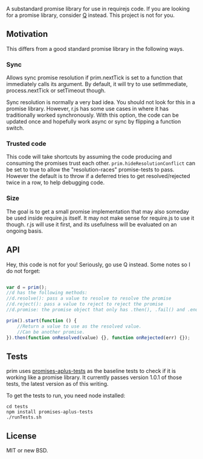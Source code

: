 A substandard promise library for use in requirejs code. If you are looking
for a promise library, consider [Q](https://github.com/kriskowal/q) instead.
This project is not for you.

## Motivation

This differs from a good standard promise library in the following ways.

### Sync

Allows sync promise resolution if prim.nextTick is set to a function
that immediately calls its argument. By default, it will try to use
setImmediate, process.nextTick or setTimeout though.

Sync resolution is normally a very bad idea. You should not look for this in a
promise library. However, r.js has some use cases in where
it has traditionally worked synchronously. With this option, the code can be
updated once and hopefully work async or sync by flipping a function switch.

### Trusted code

This code will take shortcuts by assuming the code producing and consuming
the promises trust each other. `prim.hideResolutionConflict` can be set to
true to allow the "resolution-races" promise-tests to pass. However the default
is to throw if a deferred tries to get resolved/rejected twice in a row, to help
debugging code.

### Size

The goal is to get a small promise implementation that may also someday be
used inside require.js itself. It may not make sense for require.js to use
it though. r.js will use it first, and its usefulness will be evaluated
on an ongoing basis.

## API

Hey, this code is not for you! Seriously, go use Q instead. Some notes so I
do not forget:

```javascript

var d = prim();
//d has the following methods:
//d.resolve(): pass a value to resolve to resolve the promise
//d.reject(): pass a value to reject to reject the promise
//d.promise: the promise object that only has .then(), .fail() and .end()

prim().start(function () {
    //Return a value to use as the resolved value.
    //Can be another promise.
}).then(function onResolved(value) {}, function onRejected(err) {});

```

## Tests

prim uses
[promises-aplus-tests](https://github.com/promises-aplus/promises-tests) as the
baseline tests to check if it is working like a promise library. It currently
passes version 1.0.1 of those tests, the latest version as of this writing.

To get the tests to run, you need node installed:

    cd tests
    npm install promises-aplus-tests
    ./runTests.sh

## License

MIT or new BSD.
